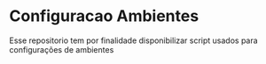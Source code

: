 # Configuracao Ambientes

Esse repositorio tem por finalidade disponibilizar script usados para configurações de ambientes